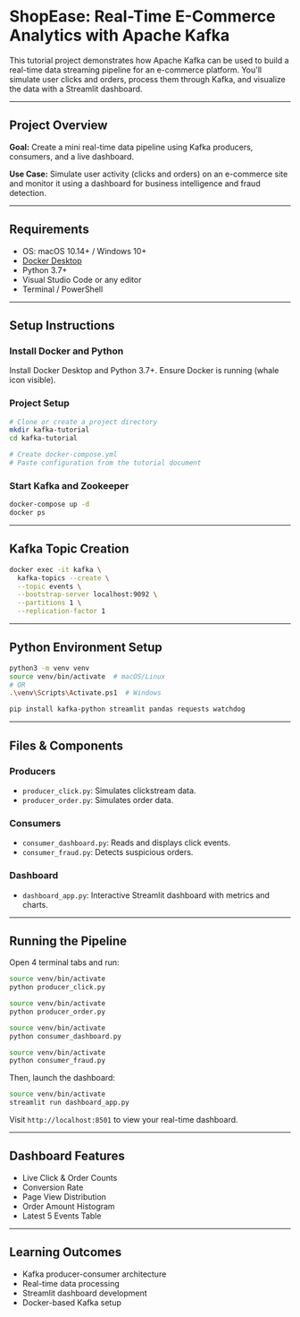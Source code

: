 # ShopEase: Real-Time E-Commerce Analytics with Apache Kafka

This tutorial project demonstrates how Apache Kafka can be used to build a real-time data streaming pipeline for an e-commerce platform. You'll simulate user clicks and orders, process them through Kafka, and visualize the data with a Streamlit dashboard.

---

## Project Overview

**Goal:** Create a mini real-time data pipeline using Kafka producers, consumers, and a live dashboard.

**Use Case:** Simulate user activity (clicks and orders) on an e-commerce site and monitor it using a dashboard for business intelligence and fraud detection.

---

## Requirements

- OS: macOS 10.14+ / Windows 10+
- [Docker Desktop](https://www.docker.com/products/docker-desktop/)
- Python 3.7+
- Visual Studio Code or any editor
- Terminal / PowerShell

---

## Setup Instructions

### Install Docker and Python

Install Docker Desktop and Python 3.7+. Ensure Docker is running (whale icon visible).

### Project Setup

```bash
# Clone or create a project directory
mkdir kafka-tutorial
cd kafka-tutorial

# Create docker-compose.yml
# Paste configuration from the tutorial document
```

### Start Kafka and Zookeeper

```bash
docker-compose up -d
docker ps
```

---

##  Kafka Topic Creation

```bash
docker exec -it kafka \
  kafka-topics --create \
  --topic events \
  --bootstrap-server localhost:9092 \
  --partitions 1 \
  --replication-factor 1
```

---

##  Python Environment Setup

```bash
python3 -m venv venv
source venv/bin/activate  # macOS/Linux
# OR
.\venv\Scripts\Activate.ps1  # Windows

pip install kafka-python streamlit pandas requests watchdog
```

---

##  Files & Components

###  Producers
- `producer_click.py`: Simulates clickstream data.
- `producer_order.py`: Simulates order data.

###  Consumers
- `consumer_dashboard.py`: Reads and displays click events.
- `consumer_fraud.py`: Detects suspicious orders.

###  Dashboard
- `dashboard_app.py`: Interactive Streamlit dashboard with metrics and charts.

---

##  Running the Pipeline

Open 4 terminal tabs and run:

```bash
source venv/bin/activate
python producer_click.py
```

```bash
source venv/bin/activate
python producer_order.py
```

```bash
source venv/bin/activate
python consumer_dashboard.py
```

```bash
source venv/bin/activate
python consumer_fraud.py
```

Then, launch the dashboard:

```bash
source venv/bin/activate
streamlit run dashboard_app.py
```

Visit `http://localhost:8501` to view your real-time dashboard.

---

##  Dashboard Features

- Live Click & Order Counts
- Conversion Rate
- Page View Distribution
- Order Amount Histogram
- Latest 5 Events Table

---

##  Learning Outcomes

- Kafka producer-consumer architecture
- Real-time data processing
- Streamlit dashboard development
- Docker-based Kafka setup
